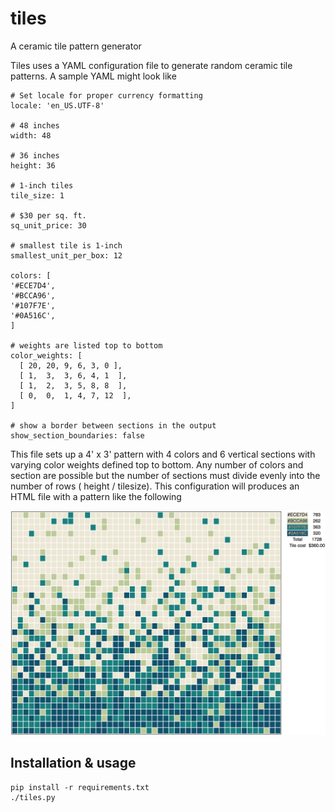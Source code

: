 # tiles
A ceramic tile pattern generator

Tiles uses a YAML configuration file to generate random ceramic tile patterns. A sample YAML might look like

```
# Set locale for proper currency formatting
locale: 'en_US.UTF-8'

# 48 inches
width: 48

# 36 inches
height: 36

# 1-inch tiles
tile_size: 1

# $30 per sq. ft.
sq_unit_price: 30

# smallest tile is 1-inch
smallest_unit_per_box: 12

colors: [
'#ECE7D4',
'#BCCA96',
'#107F7E',
'#0A516C',
]

# weights are listed top to bottom
color_weights: [
  [ 20, 20, 9, 6, 3, 0 ],
  [ 1,  3,  3, 6, 4, 1  ],
  [ 1,  2,  3, 5, 8, 8  ],
  [ 0,  0,  1, 4, 7, 12  ],
]

# show a border between sections in the output
show_section_boundaries: false
```

This file sets up a 4' x 3' pattern with 4 colors and 6 vertical sections with varying color weights defined top to bottom.
Any number of colors and section are possible but the number of sections must divide evenly into the number of rows ( height / tilesize).
This configuration will produces an HTML file with a pattern like the following

  ![example tile image](example.png "example tile image")


## Installation & usage

    pip install -r requirements.txt
    ./tiles.py
